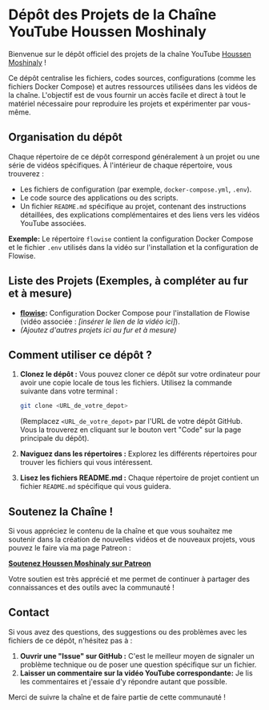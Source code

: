 # Dépôt des Projets de la Chaîne YouTube Houssen Moshinaly

Bienvenue sur le dépôt officiel des projets de la chaîne YouTube [Houssen Moshinaly](https://www.youtube.com/c/HoussenMoshinaly) !

Ce dépôt centralise les fichiers, codes sources, configurations (comme les fichiers Docker Compose) et autres ressources utilisées dans les vidéos de la chaîne.  L'objectif est de vous fournir un accès facile et direct à tout le matériel nécessaire pour reproduire les projets et expérimenter par vous-même.

## Organisation du dépôt

Chaque répertoire de ce dépôt correspond généralement à un projet ou une série de vidéos spécifiques.  À l'intérieur de chaque répertoire, vous trouverez :

*   Les fichiers de configuration (par exemple, `docker-compose.yml`, `.env`).
*   Le code source des applications ou des scripts.
*   Un fichier `README.md` spécifique au projet, contenant des instructions détaillées, des explications complémentaires et des liens vers les vidéos YouTube associées.

**Exemple:** Le répertoire `flowise` contient la configuration Docker Compose et le fichier `.env` utilisés dans la vidéo sur l'installation et la configuration de Flowise.

## Liste des Projets (Exemples, à compléter au fur et à mesure)

*   **[flowise](./flowise):**  Configuration Docker Compose pour l'installation de Flowise (vidéo associée : *[insérer le lien de la vidéo ici]*).
*   *(Ajoutez d'autres projets ici au fur et à mesure)*

## Comment utiliser ce dépôt ?

1.  **Clonez le dépôt :**  Vous pouvez cloner ce dépôt sur votre ordinateur pour avoir une copie locale de tous les fichiers.  Utilisez la commande suivante dans votre terminal :

    ```bash
    git clone <URL_de_votre_depot>
    ```
    (Remplacez `<URL_de_votre_depot>` par l'URL de votre dépôt GitHub. Vous la trouverez en cliquant sur le bouton vert "Code" sur la page principale du dépôt).

2.  **Naviguez dans les répertoires :**  Explorez les différents répertoires pour trouver les fichiers qui vous intéressent.

3.  **Lisez les fichiers README.md :**  Chaque répertoire de projet contient un fichier `README.md` spécifique qui vous guidera.

## Soutenez la Chaîne !

Si vous appréciez le contenu de la chaîne et que vous souhaitez me soutenir dans la création de nouvelles vidéos et de nouveaux projets, vous pouvez le faire via ma page Patreon :

[**Soutenez Houssen Moshinaly sur Patreon**](https://www.patreon.com/houssenmoshine)

Votre soutien est très apprécié et me permet de continuer à partager des connaissances et des outils avec la communauté !

## Contact

Si vous avez des questions, des suggestions ou des problèmes avec les fichiers de ce dépôt, n'hésitez pas à :

1.  **Ouvrir une "Issue" sur GitHub :**  C'est le meilleur moyen de signaler un problème technique ou de poser une question spécifique sur un fichier.
2.  **Laisser un commentaire sur la vidéo YouTube correspondante:** Je lis les commentaires et j'essaie d'y répondre autant que possible.

Merci de suivre la chaîne et de faire partie de cette communauté !